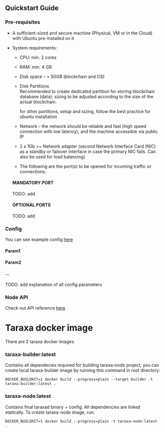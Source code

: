 Quickstart Guide
-------------------

### Pre-requisites

* A sufficient-sized and secure machine (Physical, VM or in the Cloud) with Ubuntu pre-installed on it
* System requirements:
    * CPU:  min. 2 cores
    * RAM: min. 4 GB
    * Disk space –  > 50GB (blockchain and OS)
    * Disk Partitions  
      Recommended to create dedicated partition for storing blockchain database (data); sizing to be adjusted according to the size of the actual blockchain.

      for other partitions, setup and sizing, follow the best practice for ubuntu installation

    * Network – the network should be reliable and fast (high speed connection with low latency), and the machine accessible via public IP
    * 2 x 1Gb >= Network adapter (second Network Interface Card (NIC) as a standby or failover interface in case the primary NIC fails. Can also be used for load balancing)

    * The following are the port(s) to be opened for incoming traffic or connections:
  #### MANDATORY PORT
  TODO: add

  #### OPTIONAL PORTS   
  TODO: add

### Config
You can see example config [here](doc/example_config.json)

#### Param1
#### Param2
#### ...
TODO: add explanation of all config parameters

### Node API
Check out API reference [here](api_reference.md)

# Taraxa docker image

There are 2 taraxa docker images:

### taraxa-builder:latest 
Contains all dependecies required for building taraxa-node project, you can create local taraxa-builder image 
by running this command in root directory:

    DOCKER_BUILDKIT=1 docker build --progress=plain --target builder -t taraxa-builder:latest .
    

### taraxa-node:latest
Contains final taraxad binary + config. All dependencies are linked statically. To create taraxa-node image, run: 

    DOCKER_BUILDKIT=1 docker build --progress=plain -t taraxa-node:latest .
